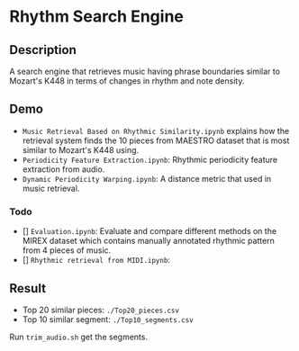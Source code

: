 # Rhythm Search Engine

## Description
A search engine that retrieves music having phrase boundaries similar to Mozart's K448 in terms of changes in rhythm and note density. 

## Demo

* `Music Retrieval Based on Rhythmic Similarity.ipynb` explains how the retrieval system finds the 10 pieces from MAESTRO dataset that is most similar to Mozart's K448 using.
* `Periodicity Feature Extraction.ipynb`: Rhythmic periodicity feature extraction from audio.
* `Dynamic Periodicity Warping.ipynb`: A distance metric that used in music retrieval.


### Todo
- [] `Evaluation.ipynb`: Evaluate and compare different methods on the MIREX dataset which contains manually annotated rhythmic pattern from 4 pieces of music.
- [] `Rhythmic retrieval from MIDI.ipynb`: 


## Result

* Top 20 similar pieces: `./Top20_pieces.csv`
* Top 10 similar segment: `./Top10_segments.csv`

Run `trim_audio.sh` get the segments.